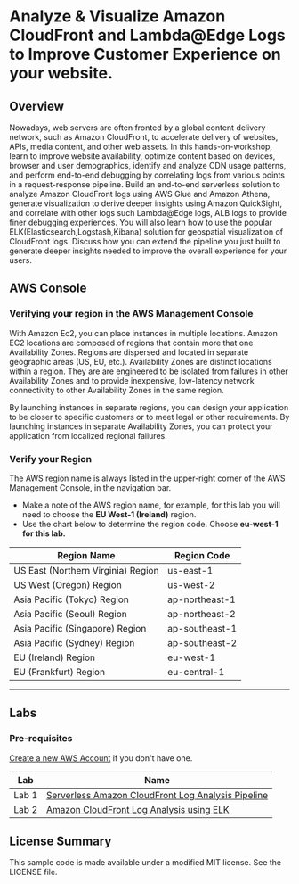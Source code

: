 # Analyze & Visualize Amazon CloudFront and Lambda@Edge Logs to Improve Customer Experience on your website.

## Overview

Nowadays, web servers are often fronted by a global content delivery network, such as Amazon CloudFront, to accelerate delivery of websites, APIs, media content, and other web assets. In this hands-on-workshop, learn to improve website availability, optimize content based on devices, browser and user demographics, identify and analyze CDN usage patterns, and perform end-to-end debugging by correlating logs from various points in a request-response pipeline. Build an end-to-end serverless solution to analyze Amazon CloudFront logs using AWS Glue and Amazon Athena, generate visualization to derive deeper insights using Amazon QuickSight, and correlate with other logs such Lambda@Edge logs, ALB logs to provide finer debugging experiences. You will also learn how to use the popular ELK(Elasticsearch,Logstash,Kibana) solution for geospatial visualization of CloudFront logs. Discuss how you can extend the pipeline you just built to generate deeper insights needed to improve the overall experience for your users.

## AWS Console

### Verifying your region in the AWS Management Console

With Amazon Ec2, you can place instances in multiple locations. Amazon EC2 locations are composed of regions that contain more that one Availability Zones. Regions are dispersed and located in separate geographic areas (US, EU, etc.). Availability Zones are distinct locations within a region. They are are engineered to be isolated from failures in other Availability Zones and to provide inexpensive, low-latency network connectivity to other Availability Zones in the same region.

By launching instances in separate regions, you can design your application to be closer to specific customers or to meet legal or other requirements. By launching instances in separate Availability Zones, you can protect your application from localized regional failures.

### Verify your Region

The AWS region name is always listed in the upper-right corner of the AWS Management Console, in the navigation bar.

* Make a note of the AWS region name, for example, for this lab you will need to choose the **EU West-1 (Ireland)** region.
* Use the chart below to determine the region code. Choose **eu-west-1 for this lab.**

| Region Name |Region Code|
|---|---|
|US East (Northern Virginia) Region|us-east-1  |
|US West (Oregon) Region|us-west-2|
|Asia Pacific (Tokyo) Region|ap-northeast-1|
|Asia Pacific (Seoul) Region|ap-northeast-2|
|Asia Pacific (Singapore) Region|ap-southeast-1|
|Asia Pacific (Sydney) Region|ap-southeast-2|
|EU (Ireland) Region|eu-west-1|
|EU (Frankfurt) Region|eu-central-1|

---
## Labs

### Pre-requisites

[Create a new AWS Account](https://aws.amazon.com/free/) if you don't have one. 
 
|Lab|Name|
|---|----|
|Lab 1|[Serverless Amazon CloudFront Log Analysis Pipeline](./lab1-serveless-cloudfront-log-analysis)|
|Lab 2|[Amazon CloudFront Log Analysis using ELK](./lab2-elk-cloudfront-log-analysis)|



## License Summary

This sample code is made available under a modified MIT license. See the LICENSE file.

